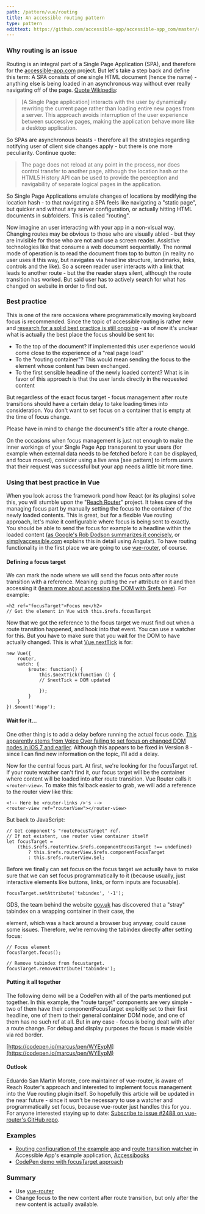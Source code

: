 ```yaml
---
path: /pattern/vue/routing
title: An accessible routing pattern
type: pattern
edittext: https://github.com/accessible-app/accessible-app_com/master/content/patterns/vue/routing.md
---
```


### Why routing is an issue

Routing is an integral part of a Single Page Application (SPA), and therefore for the [accessible-app.com](http://accessible-app.com/) project. But let's take a step back and define this term: A SPA consists of one single HTML document (hence the name) - anything else is being loaded in an asynchronous way without ever really navigating off of the page. [Quote Wikipedia](https://en.wikipedia.org/wiki/Single-page_application):

> [A Single Page application] interacts with the user by dynamically rewriting the current page rather than loading entire new pages from a server. This approach avoids interruption of the user experience between successive pages, making the application behave more like a desktop application.

So SPAs are asynchronous beasts - therefore all the strategies regarding notifying user of client side changes apply - but there is one more peculiarity. Continue quote:

> The page does not reload at any point in the process, nor does control transfer to another page, although the location hash or the HTML5 History API can be used to provide the perception and navigability of separate logical pages in the application.

So Single Page Applications emulate changes of locations by modifying the location hash - to that navigating a SPA feels like navigating a "static page", but quicker and without any server configuration, or actually hitting HTML documents in subfolders. This is called "routing".

Now imagine an user interacting with your app in a non-visual way. Changing routes may be obvious to those who are visually abled - but they are invisible for those who are not and use a screen reader. Assistive technologies like that consume a web document sequentially. The normal mode of operation is to read the document from top to button (in reality no user uses it this way, but navigates via headline structure, landmarks, links, controls and the like). So a screen reader user interacts with a link that leads to another route - but the the reader stays silent, although the route transition has worked. But said user has to actively search for what has changed on website in order to find out.

### Best practice

This is one of the rare occasions where programmatically moving keyboard focus is recommended. Since the topic of accessible routing is rather new and [research for a solid best practice is still ongoing](https://marcysutton.com/prototype-testing-accessible-clientside-routing/) - as of now it's unclear what is actually the best place the focus should be sent to:

- To the top of the document? If implemented this user experience would come close to the experience of a "real page load"
- To the "routing container"? This would mean sending the focus to the element whose content has been exchanged.
- To the first sensible headline of the newly loaded content? What is in favor of this approach is that the user lands directly in the requested content

But regardless of the exact focus target - focus management after route transitions should have a certain delay to take loading times into consideration. You don't want to set focus on a container that is empty at the time of focus change. 

Please have in mind to change the document's title after a route change.

On the occasions when focus management is just not enough to make the inner workings of your Single Page App transparent to your users (for example when external data needs to be fetched before it can be displayed, and focus moved), consider using a live area [see pattern] to inform users that their request was successful but your app needs a little bit more time.

### Using that best practice in Vue

When you look across the framework pond how React (or its plugins) solve this, you will stumble upon the "[Reach Router](https://reach.tech/router)" project. It takes care of the managing focus part by manually setting the focus to the container of the newly loaded contents. This is great, but for a flexible Vue routing approach, let's make it configurable where focus is being sent to exactly. You should be able to send the focus for example to a headline within the loaded content ([as Google's Rob Dodson summarizes it concisely](https://dev.to/robdodson/managing-focus-64l), or [simplyaccessible.com](http://simplyaccessible.com/) explains this in detail using Angular). To have routing functionality in the first place we are going to use [vue-router](https://github.com/vuejs/vue-router/), of course.

#### Defining a focus target

We can mark the node where we will send the focus onto after route transition with a reference. Meaning: putting the `ref` attribute on it and then accessing it ([learn more about accessing the DOM with $refs here](https://codingexplained.com/coding/front-end/vue-js/accessing-dom-refs)). For example:

    <h2 ref="focusTarget">Focus me</h2>
    // Get the element in Vue with this.$refs.focusTarget

Now that we got the reference to the focus target we must find out when a route transition happened, and hook into that event. You can use a watcher for this. But you have to make sure that you wait for the DOM to have actually changed. This is what [Vue.nextTick](https://vuejs.org/v2/api/#Vue-nextTick) is for:

    new Vue({
        router,
        watch: {
            $route: function() {
                this.$nextTick(function () {
                // $nextTick = DOM updated
    
                });
            }
        }
    }).$mount('#app');

#### Wait for it...

One other thing is to add a delay before running the actual focus code. [This apparently stems from Voice Over failing to set focus on changed DOM nodes in iOS 7 and earlier](http://dylanb.github.io/bower_components/a11yfy/examples/focus.html). Although this appears to be fixed in Version 8 - since I can find new information on the topic, I'll add a delay.

Now for the central focus part. At first, we're looking for the focusTarget ref. If your route watcher can't find it, our focus target will be the container where content will be loaded into after route transition. Vue Router calls it `<router-view>`. To make this fallback easier to grab, we will add a reference to the router view like this:

    <!-- Here be <router-links />'s -->
    <router-view ref="routerView"></router-view>

But back to JavaScript:

    // Get component's "routeFocusTarget" ref.
    // If not existent, use router view container itself
    let focusTarget =
        (this.$refs.routerView.$refs.componentFocusTarget !== undefined)
            ? this.$refs.routerView.$refs.componentFocusTarget
            : this.$refs.routerView.$el;

Before we finally can set focus on the focus target we actually have to make sure that we can set focus programmatically to it (because usually, just interactive elements like buttons, links, or form inputs are focusable).

    focusTarget.setAttribute('tabindex', '-1');

GDS, the team behind the website [gov.uk](http://gov.uk/) has discovered that a "stray" tabindex on a wrapping container in their case, the <main> element, which was a hack around a browser bug anyway, could cause some issues. Therefore, we're removing the tabindex directly after  setting focus:

    // Focus element
    focusTarget.focus();
    
    // Remove tabindex from focustarget.
    focusTarget.removeAttribute('tabindex');

#### Putting it all together

The following demo will be a CodePen with all of the parts mentioned put together. In this example, the "route target" components are very simple - two of them have their componentFocusTarget explicitly set to their first headline, one of them to their general
container DOM node, and one of them has no such ref at all. But in any case - focus is being dealt with after a route change. For debug and display purposes the focus is made visible via red border.

[https://codepen.io/marcus/pen/WYEypM](https://codepen.io/marcus/pen/WYEypM)

#### Outlook

Eduardo San Martin Morote, core maintainer of vue-router, is aware of Reach Router's approach and interested to implement focus management into the Vue routing plugin itself. So hopefully this article will be updated in the near future - since it won't be necessary to use a watcher and programmatically set focus, because vue-router just handles this for you. For anyone interested staying up to date: [Subscribe to issue #2488 on vue-router's GitHub repo](https://github.com/vuejs/vue-router/issues/2488).

### Examples

- [Routing configuration of the example app](https://github.com/accessible-app/vuejs/blob/master/src/router.js) and [route transition watcher](https://github.com/accessible-app/vuejs/blob/master/src/App.vue#L57) in Accessible App's example application, [Accessibooks](https://vuejs.accessible-app.com)
- [CodePen demo with focusTarget approach](https://codepen.io/marcus/pen/WYEypM)

### Summary

- Use [vue-router](https://github.com/vuejs/vue-router/)
- Change focus to the new content after route transition, but only after the new content is actually available.
